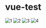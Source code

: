 # vue-test
![1](https://github.com/markkarme/vue-test/assets/52974176/877d2053-d60b-4e62-8d99-947657564c29)
![2](https://github.com/markkarme/vue-test/assets/52974176/46ef31e2-8f2f-42fd-ac56-79a4982b0568)
![3](https://github.com/markkarme/vue-test/assets/52974176/4a8d5151-220d-4c9d-98ba-94305fd47d55)
![4](https://github.com/markkarme/vue-test/assets/52974176/f2b2f28a-8cb0-48f1-9466-0287448015ee)
